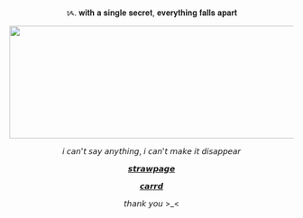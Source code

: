 <p align=center> ᝰ. 𝐰𝐢𝐭𝐡 𝐚 𝐬𝐢𝐧𝐠𝐥𝐞 𝐬𝐞𝐜𝐫𝐞𝐭, 𝐞𝐯𝐞𝐫𝐲𝐭𝐡𝐢𝐧𝐠 𝐟𝐚𝐥𝐥𝐬 𝐚𝐩𝐚𝐫𝐭</p>

<p align="center">
<img src="https://encrypted-tbn0.gstatic.com/images?q=tbn:ANd9GcRL5Bh17y8BRYdUZSzUoppZ_CqmZunpC6rJng&s" width="600" height="200">
</p>

<p align=center>  𝘪 𝘤𝘢𝘯'𝘵 𝘴𝘢𝘺 𝘢𝘯𝘺𝘵𝘩𝘪𝘯𝘨, 𝘪 𝘤𝘢𝘯'𝘵 𝘮𝘢𝘬𝘦 𝘪𝘵 𝘥𝘪𝘴𝘢𝘱𝘱𝘦𝘢𝘳</p>

<p align=center> <a href="https://ezraxp.straw.page/">𝙨𝙩𝙧𝙖𝙬𝙥𝙖𝙜𝙚</a></p>

<p align=center> <a href="https://ult-rebel.carrd.co">𝙘𝙖𝙧𝙧𝙙</a></p>


<p align=center>  𝘵𝘩𝘢𝘯𝘬 𝘺𝘰𝘶 >_< </p>
<!---
ultimate-rebel/ultimate-rebel is a ✨ special ✨ repository because its `README.md` (this file) appears on your GitHub profile.
You can click the Preview link to take a look at your changes.
--->
